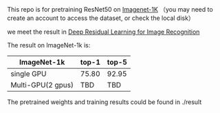 This repo is for pretraining ResNet50 on [Imagenet-1K](https://image-net.org/) （you may need to create an account to access the dataset, or check the local disk）

we meet the result in [Deep Residual Learning for Image Recognition](https://arxiv.org/abs/1512.03385)

The result on ImageNet-1k is:

|ImageNet-1k|top-1 | top-5|
|---        |---   |---   |
|      single GPU     |75.80 |92.95 |
|      Multi-GPU(2 gpus)     |TBD |TBD |


The pretrained weights and training results could be found in ./result 
